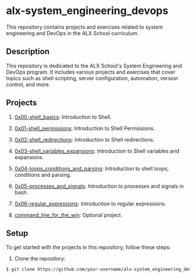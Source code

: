 # alx-system_engineering_devops

This repository contains projects and exercises related to system engineering and DevOps in the ALX School curriculum.

## Description

This repository is dedicated to the ALX School's System Engineering and DevOps program. It includes various projects and exercises that cover topics such as shell scripting, server configuration, automation, version control, and more.

## Projects

1. [0x00-shell_basics](0x00-shell_basics/): Introduction to Shell.
2. [0x01-shell_permissions](0x01-shell_permissions/): Introduction to Shell Permissions.
3. [0x02-shell_redirections](0x02-shell_redirections/): Introduction to Shell redirections.
4. [0x03-shell_variables_expansions](0x03-shell_variables_expansions/): Introduction to Shell variables and expansions.

5. [0x04-loops_conditions_and_parsing](0x04-loops_conditions_and_parsing/):
Introduction to shell loops, conditions and parsing.

6. [0x05-processes_and_signals](0x05-processes_and_signals/): Introduction to processes and signals in bash.

7. [0x06-regular_expressions](0x06-regular_expressions/): Introduction to regular expressions.

8. [command_line_for_the_win](command_line_for_the_win): Optional project.

## Setup

To get started with the projects in this repository, follow these steps:

1. Clone the repository:

```bash
$ git clone https://github.com/your-username/alx-system_engineering_devops.git
```
